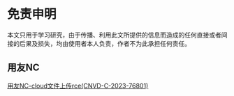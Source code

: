 # 免责申明  
本文只用于学习研究，由于传播、利用此文所提供的信息而造成的任何直接或者间接的后果及损失，均由使用者本人负责，作者不为此承担任何责任。
## 用友NC
[用友NC-cloud文件上传rce(CNVD-C-2023-76801)](https://github.com/hanhan04/exp)


